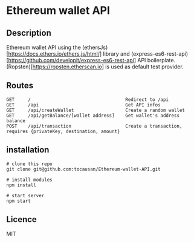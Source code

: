 # Ethereum wallet API

## Description
Ethereum wallet API using the (ethersJs)[https://docs.ethers.io/ethers.js/html/] library and
 (express-es6-rest-api)[https://github.com/developit/express-es6-rest-api] API boilerplate. <br>
(Ropsten)[https://ropsten.etherscan.io] is used as default test provider.

## Routes
```text
GET     /                                   Redirect to /api
GET     /api                                Get API infos
GET     /api/createWallet                   Create a random wallet
GET     /api/getBalance/[wallet address]    Get wallet's address balance
POST    /api/transaction                    Create a transaction, requires {privateKey, destination, amount}
```

## installation
```text
# clone this repo
git clone git@github.com:tocausan/Ethereum-wallet-API.git

# install modules
npm install

# start server
npm start
```

## Licence
MIT
